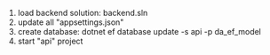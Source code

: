 1. load backend solution: backend.sln
2. update all "appsettings.json"
3. create database:
	dotnet ef database update -s api -p da_ef_model
4. start "api" project